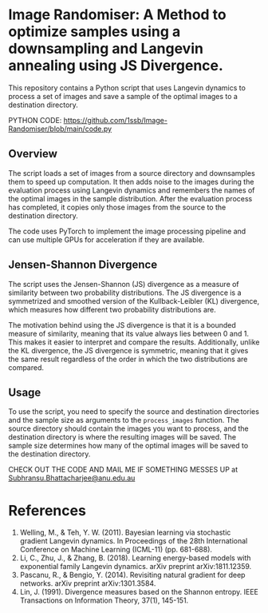 # Image Randomiser: A Method to optimize samples using a downsampling and Langevin annealing using JS Divergence.

This repository contains a Python script that uses Langevin dynamics to process a set of images and save a sample of the optimal images to a destination directory.

PYTHON CODE: https://github.com/1ssb/Image-Randomiser/blob/main/code.py

## Overview

The script loads a set of images from a source directory and downsamples them to speed up computation. It then adds noise to the images during the evaluation process using Langevin dynamics and remembers the names of the optimal images in the sample distribution. After the evaluation process has completed, it copies only those images from the source to the destination directory.

The code uses PyTorch to implement the image processing pipeline and can use multiple GPUs for acceleration if they are available.

## Jensen-Shannon Divergence

The script uses the Jensen-Shannon (JS) divergence as a measure of similarity between two probability distributions. The JS divergence is a symmetrized and smoothed version of the Kullback-Leibler (KL) divergence, which measures how different two probability distributions are.

The motivation behind using the JS divergence is that it is a bounded measure of similarity, meaning that its value always lies between 0 and 1. This makes it easier to interpret and compare the results. Additionally, unlike the KL divergence, the JS divergence is symmetric, meaning that it gives the same result regardless of the order in which the two distributions are compared.

## Usage

To use the script, you need to specify the source and destination directories and the sample size as arguments to the `process_images` function. The source directory should contain the images you want to process, and the destination directory is where the resulting images will be saved. The sample size determines how many of the optimal images will be saved to the destination directory.

CHECK OUT THE CODE AND MAIL ME IF SOMETHING MESSES UP at Subhransu.Bhattacharjee@anu.edu.au

#   References

1. Welling, M., & Teh, Y. W. (2011). Bayesian learning via stochastic gradient Langevin dynamics. In Proceedings of the 28th International Conference on Machine Learning (ICML-11) (pp. 681-688).
2. Li, C., Zhu, J., & Zhang, B. (2018). Learning energy-based models with exponential family Langevin dynamics. arXiv preprint arXiv:1811.12359.
3. Pascanu, R., & Bengio, Y. (2014). Revisiting natural gradient for deep networks. arXiv preprint arXiv:1301.3584.
4. Lin, J. (1991). Divergence measures based on the Shannon entropy. IEEE Transactions on Information Theory, 37(1), 145-151.
